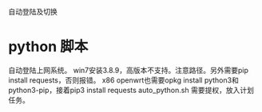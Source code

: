 自动登陆及切换
# python 脚本
自动登陆上网系统。
win7安装3.8.9，高版本不支持。注意路径。另外需要pip install requests，否则报错。
x86 openwrt也需要opkg install python3和python3-pip，接着pip3 install requests
auto_python.sh 需要提权，放入计划任务。
